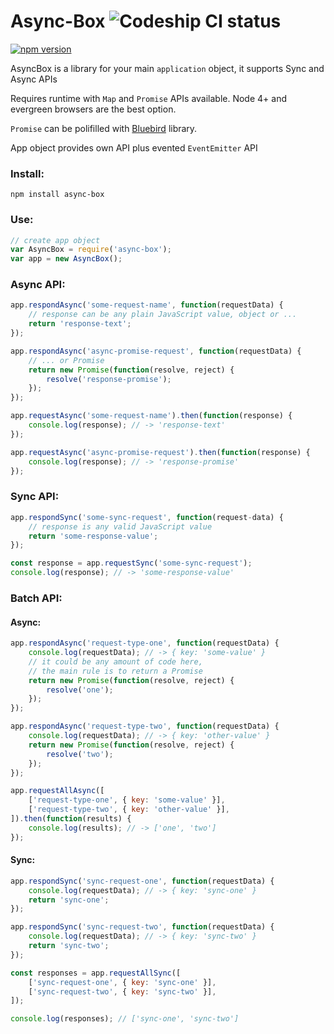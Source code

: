 # Async-Box ![Codeship CI status](https://codeship.com/projects/463f47b0-897a-0133-9ad9-16883749aea7/status?branch=master)
[![npm version](https://badge.fury.io/js/async-box.svg)](https://www.npmjs.com/package/async-box)

AsyncBox is a library for your main `application` object, it supports Sync and Async APIs

Requires runtime with `Map` and `Promise` APIs available.
Node 4+ and evergreen browsers are the best option.

`Promise` can be polifilled with [Bluebird](https://github.com/petkaantonov/bluebird) library.

App object provides own API plus evented `EventEmitter` API

### Install:

```
npm install async-box
```

### Use:

```javascript
// create app object
var AsyncBox = require('async-box');
var app = new AsyncBox();
```

### Async API:
```javascript
app.respondAsync('some-request-name', function(requestData) {
    // response can be any plain JavaScript value, object or ...
    return 'response-text';
});

app.respondAsync('async-promise-request', function(requestData) {
    // ... or Promise
    return new Promise(function(resolve, reject) {
        resolve('response-promise');
    });
});

app.requestAsync('some-request-name').then(function(response) {
    console.log(response); // -> 'response-text'
});

app.requestAsync('async-promise-request').then(function(response) {
    console.log(response); // -> 'response-promise'
});
```

### Sync API:
```javascript
app.respondSync('some-sync-request', function(request-data) {
    // response is any valid JavaScript value
    return 'some-response-value';
});

const response = app.requestSync('some-sync-request');
console.log(response); // -> 'some-response-value'
```
### Batch API:

#### Async:
```javascript
app.respondAsync('request-type-one', function(requestData) {
    console.log(requestData); // -> { key: 'some-value' }
    // it could be any amount of code here,
    // the main rule is to return a Promise
    return new Promise(function(resolve, reject) {
        resolve('one');
    });
});

app.respondAsync('request-type-two', function(requestData) {
    console.log(requestData); // -> { key: 'other-value' }
    return new Promise(function(resolve, reject) {
        resolve('two');
    });
});

app.requestAllAsync([
    ['request-type-one', { key: 'some-value' }],
    ['request-type-two', { key: 'other-value' }],
]).then(function(results) {
    console.log(results); // -> ['one', 'two']
});
```
#### Sync: 
```javascript
app.respondSync('sync-request-one', function(requestData) {
    console.log(requestData); // -> { key: 'sync-one' }
    return 'sync-one';
});

app.respondSync('sync-request-two', function(requestData) {
    console.log(requestData); // -> { key: 'sync-two' }
    return 'sync-two';
});

const responses = app.requestAllSync([
    ['sync-request-one', { key: 'sync-one' }],
    ['sync-request-two', { key: 'sync-two' }],
]);

console.log(responses); // ['sync-one', 'sync-two']
```
